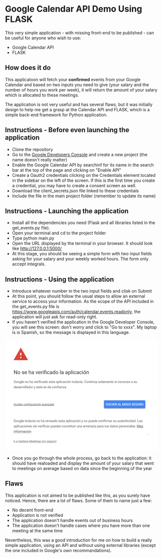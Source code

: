 # Google Calendar API Demo Using FLASK

This very simple application - with missing front-end to be published - can be useful for anyone who wish to use: 
* Google Calendar API
* FLASK

## How does it do 

This applicatoon will fetch your **confirmed** events from your Google Calendar and based on two inputs you need to give (your salary and the number of hours you work per week), it will return the amount of your salary which is allocated to these meetings. 

The application is not very useful and has several flaws, but it was initially design to help me get a grasp at the Calendar API and FLASK, which is a simple back-end framework for Python application. 

## Instructions - Before even launching the application

* Clone the repository 
* Go to the [Google Developers Console](https://console.developers.google.com/) and create a new project (the name doesn't really matter) 
* Enable the Google Calendar API by searchinf for its name in the search bar at the top of the page and clicking on "Enable API" 
* Create a Oauth2 credentials clicking on the Credentials element located in the sidebar on the left of the screen. If this is the first time you create a credential, you may have to create a consent screen as well. 
* Download the client_secrets.json file linked to these credentials
* Include the file in the main project folder (remember to update its name)

## Instructions - Launching the application

* Install all the dependencies you need (Flask and all libraries listed in the get_events.py file). 
* Open your terminal and cd to the project folder
* Type python main.py 
* Open the URL displayed by the terminal in your browser. It should look like http://127.0.0.1:5000/ 
* At this stage, you should be seeing a simple form with two input fields asking for your salary and your weekly worked hours. The form only accept integrals. 

## Instructions - Using the application 

* Introduce whatever number in the two input fields and clisk on Submit
* At this point, you should follow the usual steps to allow an external service to access your information. As the scope of the API included in the get_events.py file is https://www.googleapis.com/auth/calendar.events.readonly, the application will just ask for read-only right. 
* If you haven't verified the application in the Google Developer Console, you will see this screen: don't worry and click to "Go to xxxx". My laptop is is Spanish, so the message is displayed in this language. 

![](images/warning.PNG)

* Once you go through the whole process, go back to the application: it should have realoaded and display the amount of your salary that went to meetings on average based on data since the beginning of the year

## Flaws 

This application is not aimed to be published like this, as you surely have noticed. Hence, there are a lot of flaws. Some of them to name just a few: 

* No decent front-end 
* Application is not verified 
* The application doesn't handle events out of business hours 
* The application doesn't handle cases where you have more than one meeting at the same time 

Nevertheless, this was a good introduction for me on how to build a really simple application, using an API and without using external libraries (except the one included in Google's own recommandations). 
